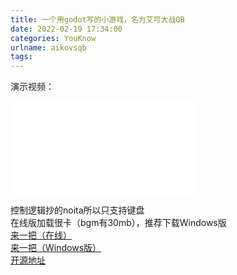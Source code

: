 ```yaml
---
title: 一个用godot写的小游戏，名为艾可大战QB
date: 2022-02-19 17:34:00
categories: YouKnow
urlname: aikovsqb
tags:
---
```

演示视频：  
<iframe src="//player.bilibili.com/player.html?aid=636718382&bvid=BV1gb4y1t7Dt&cid=512405815&page=1" scrolling="no" border="0" frameborder="no" framespacing="0" allowfullscreen="true"> </iframe>  

控制逻辑抄的noita所以只支持键盘  
在线版加载很卡（bgm有30mb），推荐下载Windows版  
[来一把（在线）](../../aikovsqb/magic.html)  
[来一把（Windows版）](https://wwi.lanzoup.com/iDgTm00by4ej)  
[开源地址](https://github.com/zhufengning/magic_aiko_godot)  
